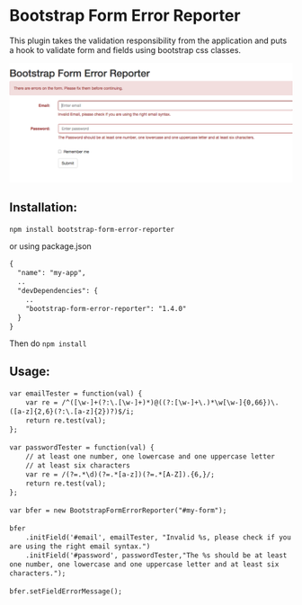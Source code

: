 # Bootstrap Form Error Reporter

This plugin takes the validation responsibility from the application and puts a hook to validate form and fields using bootstrap css classes.

![Alt text](screenshot.png?raw=true "Demo")


Installation:
------------

```
npm install bootstrap-form-error-reporter
```
or using package.json

```
{
  "name": "my-app",
  ..
  "devDependencies": {
    ..
    "bootstrap-form-error-reporter": "1.4.0"
  }
}
```
Then do `npm install`


Usage:
------

```
var emailTester = function(val) {
    var re = /^([\w-]+(?:\.[\w-]+)*)@((?:[\w-]+\.)*\w[\w-]{0,66})\.([a-z]{2,6}(?:\.[a-z]{2})?)$/i;
    return re.test(val);
};

var passwordTester = function(val) {
    // at least one number, one lowercase and one uppercase letter
    // at least six characters
    var re = /(?=.*\d)(?=.*[a-z])(?=.*[A-Z]).{6,}/;
    return re.test(val);
};

var bfer = new BootstrapFormErrorReporter("#my-form");

bfer
    .initField('#email', emailTester, "Invalid %s, please check if you are using the right email syntax.")
    .initField('#password', passwordTester,"The %s should be at least one number, one lowercase and one uppercase letter and at least six characters.");

bfer.setFieldErrorMessage();

```